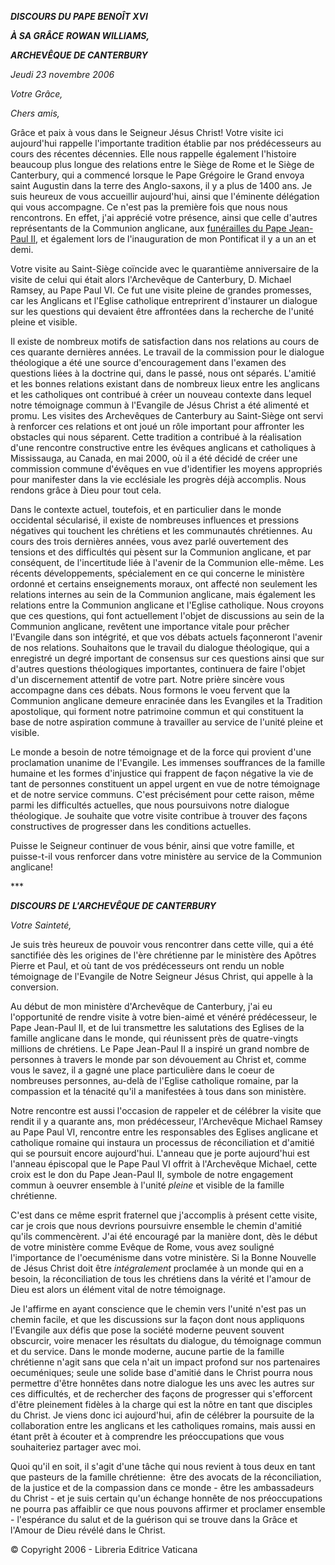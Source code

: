 ***DISCOURS DU PAPE BENOÎT XVI***

***À SA GRÂCE*** ***ROWAN WILLIAMS,***

***ARCHEVÊQUE DE CANTERBURY***

*Jeudi 23 novembre 2006*

*Votre Grâce,*

*Chers amis,*

Grâce et paix à vous dans le Seigneur Jésus Christ! Votre visite ici aujourd'hui rappelle l'importante tradition établie par nos prédécesseurs au cours des récentes décennies. Elle nous rappelle également l'histoire beaucoup plus longue des relations entre le Siège de Rome et le Siège de Canterbury, qui a commencé lorsque le Pape Grégoire le Grand envoya saint Augustin dans la terre des Anglo-saxons, il y a plus de 1400 ans. Je suis heureux de vous accueillir aujourd'hui, ainsi que l'éminente délégation qui vous accompagne. Ce n'est pas la première fois que nous nous rencontrons. En effet, j'ai apprécié votre présence, ainsi que celle d'autres représentants de la Communion anglicane, aux [funérailles du Pape Jean-Paul II](http://www.vatican.va/gpII/documents/index_fr.htm#FUNERAL%20MASS%20FOR%20THE%20ROMAN%20PONTIFF%20JOHN%20PAUL%20II), et également lors de l'inauguration de mon Pontificat il y a un an et demi.

Votre visite au Saint-Siège coïncide avec le quarantième anniversaire de la visite de celui qui était alors l'Archevêque de Canterbury, D. Michael Ramsey, au Pape Paul VI. Ce fut une visite pleine de grandes promesses, car les Anglicans et l'Eglise catholique entreprirent d'instaurer un dialogue sur les questions qui devaient être affrontées dans la recherche de l'unité pleine et visible.

Il existe de nombreux motifs de satisfaction dans nos relations au cours de ces quarante dernières années. Le travail de la commission pour le dialogue théologique a été une source d'encouragement dans l'examen des questions liées à la doctrine qui, dans le passé, nous ont séparés. L'amitié et les bonnes relations existant dans de nombreux lieux entre les anglicans et les catholiques ont contribué à créer un nouveau contexte dans lequel notre témoignage commun à l'Evangile de Jésus Christ a été alimenté et promu. Les visites des Archevêques de Canterbury au Saint-Siège ont servi à renforcer ces relations et ont joué un rôle important pour affronter les obstacles qui nous séparent. Cette tradition a contribué à la réalisation d'une rencontre constructive entre les évêques anglicans et catholiques à Mississauga, au Canada, en mai 2000, où il a été décidé de créer une commission commune d'évêques en vue d'identifier les moyens appropriés pour manifester dans la vie ecclésiale les progrès déjà accomplis. Nous rendons grâce à Dieu pour tout cela.

Dans le contexte actuel, toutefois, et en particulier dans le monde occidental sécularisé, il existe de nombreuses influences et pressions négatives qui touchent les chrétiens et les communautés chrétiennes. Au cours des trois dernières années, vous avez parlé ouvertement des tensions et des difficultés qui pèsent sur la Communion anglicane, et par conséquent, de l'incertitude liée à l'avenir de la Communion elle-même. Les récents développements, spécialement en ce qui concerne le ministère ordonné et certains enseignements moraux, ont affecté non seulement les relations internes au sein de la Communion anglicane, mais également les relations entre la Communion anglicane et l'Eglise catholique. Nous croyons que ces questions, qui font actuellement l'objet de discussions au sein de la Communion anglicane, revêtent une importance vitale pour prêcher l'Evangile dans son intégrité, et que vos débats actuels façonneront l'avenir de nos relations. Souhaitons que le travail du dialogue théologique, qui a enregistré un degré important de consensus sur ces questions ainsi que sur d'autres questions théologiques importantes, continuera de faire l'objet d'un discernement attentif de votre part. Notre prière sincère vous accompagne dans ces débats. Nous formons le voeu fervent que la Communion anglicane demeure enracinée dans les Evangiles et la Tradition apostolique, qui forment notre patrimoine commun et qui constituent la base de notre aspiration commune à travailler au service de l'unité pleine et visible.

Le monde a besoin de notre témoignage et de la force qui provient d'une proclamation unanime de l'Evangile. Les immenses souffrances de la famille humaine et les formes d'injustice qui frappent de façon négative la vie de tant de personnes constituent un appel urgent en vue de notre témoignage et de notre service communs. C'est précisément pour cette raison, même parmi les difficultés actuelles, que nous poursuivons notre dialogue théologique. Je souhaite que votre visite contribue à trouver des façons constructives de progresser dans les conditions actuelles.

Puisse le Seigneur continuer de vous bénir, ainsi que votre famille, et puisse-t-il vous renforcer dans votre ministère au service de la Communion anglicane!

\*\*\*

***DISCOURS DE*** ***L'ARCHEVÊQUE DE CANTERBURY***

*Votre Sainteté,*

Je suis très heureux de pouvoir vous rencontrer dans cette ville, qui a été sanctifiée dès les origines de l'ère chrétienne par le ministère des Apôtres Pierre et Paul, et où tant de vos prédécesseurs ont rendu un noble témoignage de l'Evangile de Notre Seigneur Jésus Christ, qui appelle à la conversion.

Au début de mon ministère d'Archevêque de Canterbury, j'ai eu l'opportunité de rendre visite à votre bien-aimé et vénéré prédécesseur, le Pape Jean-Paul II, et de lui transmettre les salutations des Eglises de la famille anglicane dans le monde, qui réunissent près de quatre-vingts millions de chrétiens. Le Pape Jean-Paul II a inspiré un grand nombre de personnes à travers le monde par son dévouement au Christ et, comme vous le savez, il a gagné une place particulière dans le coeur de nombreuses personnes, au-delà de l'Eglise catholique romaine, par la compassion et la ténacité qu'il a manifestées à tous dans son ministère.

Notre rencontre est aussi l'occasion de rappeler et de célébrer la visite que rendit il y a quarante ans, mon prédécesseur, l'Archevêque Michael Ramsey au Pape Paul VI, rencontre entre les responsables des Eglises anglicane et catholique romaine qui instaura un processus de réconciliation et d'amitié qui se poursuit encore aujourd'hui. L'anneau que je porte aujourd'hui est l'anneau épiscopal que le Pape Paul VI offrit à l'Archevêque Michael, cette croix est le don du Pape Jean-Paul II, symbole de notre engagement commun à oeuvrer ensemble à l'unité *pleine* et visible de la famille chrétienne.

C'est dans ce même esprit fraternel que j'accomplis à présent cette visite, car je crois que nous devrions poursuivre ensemble le chemin d'amitié qu'ils commencèrent. J'ai été encouragé par la manière dont, dès le début de votre ministère comme Evêque de Rome, vous avez souligné l'importance de l'oecuménisme dans votre ministère. Si la Bonne Nouvelle de Jésus Christ doit être *intégralement* proclamée à un monde qui en a besoin, la réconciliation de tous les chrétiens dans la vérité et l'amour de Dieu est alors un élément vital de notre témoignage.

Je l'affirme en ayant conscience que le chemin vers l'unité n'est pas un chemin facile, et que les discussions sur la façon dont nous appliquons l'Evangile aux défis que pose la société moderne peuvent souvent obscurcir, voire menacer les résultats du dialogue, du témoignage commun et du service. Dans le monde moderne, aucune partie de la famille chrétienne n'agit sans que cela n'ait un impact profond sur nos partenaires oecuméniques; seule une solide base d'amitié dans le Christ pourra nous permettre d'être honnêtes dans notre dialogue les uns avec les autres sur ces difficultés, et de rechercher des façons de progresser qui s'efforcent d'être pleinement fidèles à la charge qui est la nôtre en tant que disciples du Christ. Je viens donc ici aujourd'hui, afin de célébrer la poursuite de la collaboration entre les anglicans et les catholiques romains, mais aussi en étant prêt à écouter et à comprendre les préoccupations que vous souhaiteriez partager avec moi.

Quoi qu'il en soit, il s'agit d'une tâche qui nous revient à tous deux en tant que pasteurs de la famille chrétienne:  être des avocats de la réconciliation, de la justice et de la compassion dans ce monde - être les ambassadeurs du Christ - et je suis certain qu'un échange honnête de nos préoccupations ne pourra pas affaiblir ce que nous pouvons affirmer et proclamer ensemble - l'espérance du salut et de la guérison qui se trouve dans la Grâce et l'Amour de Dieu révélé dans le Christ.

© Copyright 2006 - Libreria Editrice Vaticana